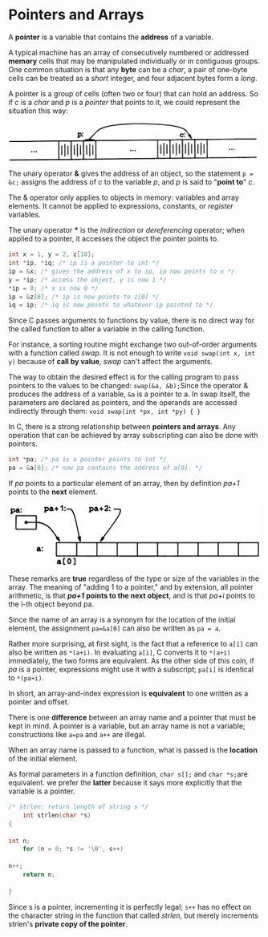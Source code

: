 # Pointers and Arrays

A **pointer** is a variable that contains the **address** of a variable.

A typical machine has an array of consecutively numbered or addressed **memory** cells that may be manipulated individually or in contiguous groups. One common situation is that any **byte** can be a _char_, a pair of one-byte cells can be treated as a _short_ integer, and four adjacent bytes form a _long_.

A pointer is a group of cells \(often two or four\) that can hold an address. So if _c_ is a _char_ and _p_ is a _pointer_ that points to it, we could represent the situation this way:

![](../.gitbook/assets/screen-shot-2018-07-21-at-20.38.05.png)

The unary operator **&** gives the address of an object, so the statement `p = &c;` assigns the address of _c_ to the variable _p_, and _p_ is said to "**point to**" _c_.

The & operator only applies to objects in memory: variables and array elements. It cannot be applied to expressions, constants, or _register_ variables.

The unary operator **\*** is the _indirection_ or _dereferencing_ operator; when applied to a pointer, it accesses the object the pointer points to.

```c
int x = 1, y = 2, z[10];
int *ip, *iq; /* ip is a pointer to int */
ip = &x; /* gives the address of x to ip, ip now points to x */
y = *ip; /* access the object, y is now 1 */
*ip = 0; /* x is now 0 */
ip = &z[0]; /* ip is now points to z[0] */
iq = ip; /* iq is now points to whatever ip pointed to */
```

Since C passes arguments to functions by value, there is no direct way for the called function to alter a variable in the calling function.

For instance, a sorting routine might exchange two out-of-order arguments with a function called _swap_. It is not enough to write `void swap(int x, int y)` because of **call by value**, _swap_ can't affect the arguments.

The way to obtain the desired effect is for the calling program to pass pointers to the values to be changed: `swap(&a, &b);`Since the operator & produces the address of a variable, `&a` is a pointer to a. In swap itself, the parameters are declared as pointers, and the operands are accessed indirectly through them: `void swap(int *px, int *py) { }`

 In C, there is a strong relationship between **pointers and arrays**. Any operation that can be achieved by array subscripting can also be done with pointers.

```c
int *pa; /* pa is a pointer points to int */
pa = &a[0]; /* now pa contains the address of a[0]. */
```

If _pa_ points to a particular element of an array, then by definition _pa+1_ points to the **next** element.

![](../.gitbook/assets/screen-shot-2018-07-21-at-21.30.50.png)

These remarks are **true** regardless of the type or size of the variables in the array. The meaning of "adding 1 to a pointer," and by extension, all pointer arithmetic, is that _**pa+1**_ **points to the next object**, and is that _pa+i_ points to the i-th object beyond pa.

Since the name of an array is a synonym for the location of the initial element, the assignment `pa=&a[0]` can also be written as `pa = a`.

Rather more surprising, at first sight, is the fact that a reference to `a[i]` can also be written as `*(a+i)`. In evaluating `a[i]`, C converts it to `*(a+i)` immediately, the two forms are equivalent. As the other side of this coin, if _pa_ is a pointer, expressions might use it with a subscript; `pa[i]` is identical to `*(pa+i)`. 

In short, an array-and-index expression is **equivalent** to one written as a pointer and offset.

There is one **difference** between an array name and a pointer that must be kept in mind. A pointer is a variable, but an array name is not a variable; constructions like `a=pa` and `a++` are illegal.

When an array name is passed to a function, what is passed is the **location** of the initial element.

As formal parameters in a function definition, `char s[];` and `char *s;`are equivalent. we prefer the **latter** because it says more explicitly that the variable is a pointer.

```c
/* strlen: return length of string s */
    int strlen(char *s)
{
    
int n;
    for (n = 0; *s != '\0', s++)
        
n++;
    return n;

}
```

Since s is a pointer, incrementing it is perfectly legal; `s++` has no effect on the character string in the function that called _strlen_, but merely increments strlen's **private copy of the pointer**.



